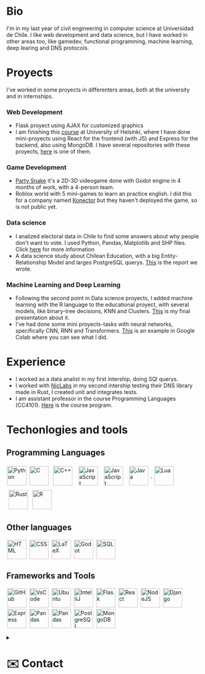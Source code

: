 # Bio
I'm in my last year of civil engineering in computer science at Universidad de Chile. I like web development and data science, but I have worked in other areas too, like gamedev, functional programming, machine learning, deep learing and DNS protocols.

# Proyects
I've worked in some proyects in differenters areas, both at the university and in internships.
### Web Development 
- Flask proyect using AJAX for customized graphics
- I am finishing this [course](https://fullstackopen.com/en/) at University of Helsinki, where I have done mini-proyects using React for the frontend (with JS) and Express for the backend, also using MongoDB. I have several repositories with these proyects, [here](https://github.com/Negrodcc/FullStackProject-Backend) is one of them.
### Game Development
- [Party Snake](https://overplay45.itch.io/party-snakes/devlog/563872/final-game-is-out-new-music-battle-powers-and-ending) it's a 2D-3D videogame done with Godot engine in 4 months of work, with a 4-person team.
- Roblox world with 5 mini-games to learn an practice english. I did this for a company named [Konector](https://konektorgroup.com/) but they haven't deployed the game, so is not public yet.
### Data science
- I analized electoral data in Chile to find some answers about why people don't want to vote. I used Python, Pandas, Matplotlib and SHP files. Click [here](https://github.com/Negrodcc/Voten/blob/main/rural_educacion.ipynb) for more information
- A data science study about Chilean Education, with a big Entity-Relationship Model and larges PostgreSQL querys. [This](https://drive.google.com/file/d/1UfKVYRveBh60dVM508RN_gSQkFhpTIE1/view?usp=sharing) is the report we wrote.
### Machine Learning and Deep Learning
- Following the second point in Data science proyects, I added machine learning with the R language to the educational proyect, with several models, like binary-tree decisions, KNN and Clusters. [This](https://drive.google.com/file/d/13ItBrUxyKoIGPjW8hImFABfLWpJFyC--/view?usp=sharing) is my final presentation about it.
- I've had done some mini proyects-tasks with neural networks, specifically CNN, RNN and Transformers. [This](https://colab.research.google.com/drive/1Vq5RJeisaRi58kn0EYJ98XZO3MHoQuU-?usp=sharing) is an example in Google Colab where you can see what I did.
# Experience
- I worked as a data analist in my first intership, doing SQl querys.
- I worked with [NicLabs](https://niclabs.cl/) in my second intership testing their DNS library made in Rust, I created unit and integrates tests.
- I am assistant professor in the course Programming Languages (CC4101). [Here](https://ucampus.uchile.cl/m/fcfm_catalogo/programa?bajar=1&id=115998) is the course program.
# Techonlogies and tools 

## Programming Languages

<a href="https://www.python.org/" style="text-decoration: none;"><img alt="Python" align="center" height="50px" style="margin: 2px" src="https://cdn.jsdelivr.net/gh/devicons/devicon@latest/icons/python/python-original.svg" /></a>
<a href="https://www.learn-c.org/" style="text-decoration: none;"><img alt="C" align="center" height="50px" style="margin: 2px" src="https://cdn.jsdelivr.net/gh/devicons/devicon@latest/icons/c/c-original.svg" /></a>
<a href="https://cplusplus.com/"><img alt="C++" align="center" height="50px" style="padding: 4px; margin: 2px" src="https://cdn.jsdelivr.net/gh/devicons/devicon@latest/icons/cplusplus/cplusplus-original.svg" /></a>
<a href="https://www.javascript.com/"><img alt="JavaScript" align="center" height="50px" style="padding: 4px; margin: 2px" src="https://cdn.jsdelivr.net/gh/devicons/devicon@latest/icons/javascript/javascript-original.svg" /></a>
<a href="https://racket-lang.org/"><img alt="JavaScript" align="center" height="50px" style="padding: 4px; margin: 2px" src="https://camo.githubusercontent.com/0c7e9f94eb17f53db7dcdf84e5f76c14fc71557a4525030bdcadd398aa59f253/687474703a2f2f7261636b65742d6c616e672e6f72672f696d672f7261636b65742d6c6f676f2e737667" /></a>
<a href="https://www.java.com/"> <img alt="Java" align="center" height="50px" style="padding: 4px; margin: 2px" src="https://cdn.jsdelivr.net/gh/devicons/devicon@latest/icons/java/java-original.svg" /> </a>
<a href="https://www.lua.org/"><img alt="Lua" align="center" height="50px" style="padding: 4px; margin: 2px" src="https://cdn.jsdelivr.net/gh/devicons/devicon@latest/icons/lua/lua-original.svg" />
</a>
<a href="https://www.rust-lang.org/"><img alt="Rust" align="center" height="50px" style="padding: 4px; margin: 2px" src="https://cdn.jsdelivr.net/gh/devicons/devicon@latest/icons/rust/rust-original.svg" /></a>
<a href="https://www.r-project.org/" style="text-decoration: none;"><img alt="R" align="center" height="50px" style="margin: 2px" src="https://cdn.jsdelivr.net/gh/devicons/devicon@latest/icons/r/r-original.svg" /></a>
## Other languages
<a href="https://developer.mozilla.org/en-US/docs/Web/HTML" style="text-decoration: none;"><img alt="HTML" align="center" height="50px" style="margin: 2px" src="https://cdn.jsdelivr.net/gh/devicons/devicon@latest/icons/html5/html5-original.svg" /></a>
<a href="https://developer.mozilla.org/en-US/docs/Web/CSS" style="text-decoration: none;"><img alt="CSS" align="center" height="50px" style="margin: 2px" src="https://cdn.jsdelivr.net/gh/devicons/devicon@latest/icons/css3/css3-original.svg" /></a>
<a href="https://www.latex-project.org/" style="text-decoration: none;"><img alt="LaTeX" align="center" height="50px" style="margin: 2px" src="https://cdn.jsdelivr.net/gh/devicons/devicon@latest/icons/latex/latex-original.svg" /></a>
<a href="https://godotengine.org/" style="text-decoration: none;"><img alt="Godot" align="center" height="50px" style="margin: 2px" src="https://cdn.jsdelivr.net/gh/devicons/devicon@latest/icons/godot/godot-original.svg" /></a>
<a href="https://www.sqltutorial.org/" style="text-decoration: none;"><img alt="SQL" align="center" height="50px" style="margin: 2px" src="https://cdn.jsdelivr.net/gh/devicons/devicon@latest/icons/azuresqldatabase/azuresqldatabase-original.svg" /></a>
## Frameworks and Tools 
<a href="https://github.com/" style="text-decoration: none;"><img alt="GitHub" align="center" height="50px" style="margin: 2px" src="https://cdn.jsdelivr.net/gh/devicons/devicon@latest/icons/github/github-original.svg" /></a>
<a href="https://code.visualstudio.com/" style="text-decoration: none;"><img alt="VsCode" align="center" height="50px" style="margin: 2px" src="https://cdn.jsdelivr.net/gh/devicons/devicon@latest/icons/vscode/vscode-original.svg" /></a>
<a href="https://ubuntu.com/" style="text-decoration: none;"><img alt="Ubuntu" align="center" height="50px" style="margin: 2px" src="https://cdn.jsdelivr.net/gh/devicons/devicon@latest/icons/ubuntu/ubuntu-plain.svg" /></a>
<a href="https://www.jetbrains.com/idea/" style="text-decoration: none;"><img alt="IntelliJ" align="center" height="50px" style="margin: 2px" src="https://cdn.jsdelivr.net/gh/devicons/devicon@latest/icons/intellij/intellij-original.svg" /></a>
<a href="https://flask.palletsprojects.com/" style="text-decoration: none;"><img alt="Flask" align="center" height="50px" style="margin: 2px" src="https://cdn.jsdelivr.net/gh/devicons/devicon@latest/icons/flask/flask-original.svg" /></a>
<a href="https://reactjs.org/" style="text-decoration: none;"><img alt="React" align="center" height="50px" style="margin: 2px" src="https://cdn.jsdelivr.net/gh/devicons/devicon@latest/icons/react/react-original.svg" /></a>
<a href="https://nodejs.org/" style="text-decoration: none;"><img alt="NodeJS" align="center" height="50px" style="margin: 2px" src="https://cdn.jsdelivr.net/gh/devicons/devicon@latest/icons/nodejs/nodejs-original.svg" /></a>
<a href="https://www.djangoproject.com/" style="text-decoration: none;"><img alt="Django" align="center" height="50px" style="margin: 2px" src="https://cdn.jsdelivr.net/gh/devicons/devicon@latest/icons/django/django-plain.svg" /></a>
<a href="https://expressjs.com/" style="text-decoration: none;"><img alt="Express" align="center" height="50px" style="margin: 2px" src="https://cdn.jsdelivr.net/gh/devicons/devicon@latest/icons/express/express-original.svg" /></a>
<a href="https://pandas.pydata.org/" style="text-decoration: none;"><img alt="Pandas" align="center" height="50px" style="margin: 2px" src="https://cdn.jsdelivr.net/gh/devicons/devicon@latest/icons/pandas/pandas-original.svg" /></a>
<a href="https://render.com/" style="text-decoration: none;"><img alt="Pandas" align="center" height="50px" style="margin: 2px" src="https://media.licdn.com/dms/image/v2/D4E0BAQGGDoFoqHtOvA/company-logo_200_200/company-logo_200_200/0/1702595267620/renderco_logo?e=2147483647&v=beta&t=ZYrxKUyruOEupgw5Lr5amgwgBCJq8VXH8r05Qr5CeQc" /></a>
<a href="https://www.postgresql.org/" style="text-decoration: none;"><img alt="PostgreSQL" align="center" height="50px" style="margin: 2px" src="https://cdn.jsdelivr.net/gh/devicons/devicon@latest/icons/postgresql/postgresql-original.svg" /></a>
<a href="https://www.mongodb.com/" style="text-decoration: none;"><img alt="MongoDB" align="center" height="50px" style="margin: 2px" src="https://cdn.jsdelivr.net/gh/devicons/devicon@latest/icons/mongodb/mongodb-original.svg" /></a>



<details>
<summary><h1>✉️ Contact</h1></summary>

Mail: [bastian.corrales.@ug.uchile.cl](mailto:bastian.corrales.@ug.uchile.cl)

Telegram: [@Negrodcc](https://t.me/Negrodcc)

WhatsApp: [+569 65164905](https://wa.me/56965164905)

</details>
